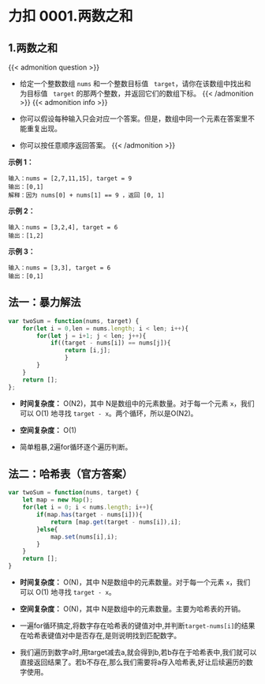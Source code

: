 # 力扣 0001.两数之和


## 1.两数之和
{{< admonition question >}}
- 给定一个整数数组 `nums` 和一个整数目标值 ` target`，请你在该数组中找出和为目标值 ` target`  的那两个整数，并返回它们的数组下标。
{{< /admonition >}}
{{< admonition info >}}
- 你可以假设每种输入只会对应一个答案。但是，数组中同一个元素在答案里不能重复出现。

- 你可以按任意顺序返回答案。
{{< /admonition >}}

**示例 1：**

```
输入：nums = [2,7,11,15], target = 9
输出：[0,1]
解释：因为 nums[0] + nums[1] == 9 ，返回 [0, 1] 
```

**示例 2：**

```
输入：nums = [3,2,4], target = 6
输出：[1,2]
```

**示例 3：**

```
输入：nums = [3,3], target = 6
输出：[0,1]
```

## 法一：暴力解法


```javascript
var twoSum = function(nums, target) {
    for(let i = 0,len = nums.length; i < len; i++){
        for(let j = i+1; j < len; j++){
            if((target - nums[i]) == nums[j]){
                return [i,j];
                }
        }
    }
    return [];
};
```

- **时间复杂度：** 
O(N2)，其中 N是数组中的元素数量。对于每一个元素 `x`，我们可以 O(1) 地寻找 `target - x`。两个循环，所以是O(N2)。

- **空间复杂度：** 
O(1)

- 简单粗暴,2遍for循环逐个遍历判断。

## 法二：哈希表（官方答案）


```javascript
var twoSum = function(nums, target) {
    let map = new Map();
    for(let i = 0; i < nums.length; i++){
        if(map.has(target - nums[i])){
            return [map.get(target - nums[i]),i];
        }else{
            map.set(nums[i],i);
        }
    }
    return [];
}
```
- **时间复杂度：** O(N)，其中 N是数组中的元素数量。对于每一个元素 `x`，我们可以 O(1) 地寻找 `target - x`。

- **空间复杂度：** O(N)，其中 N是数组中的元素数量。主要为哈希表的开销。
- 一遍for循环搞定,将数字存在哈希表的键值对中,并判断`target-nums[i]`的结果在哈希表键值对中是否存在,是则说明找到匹配数字。

- 我们遍历到数字a时,用target减去a,就会得到b,若b存在于哈希表中,我们就可以直接返回结果了。若b不存在,那么我们需要将a存入哈希表,好让后续遍历的数字使用。


